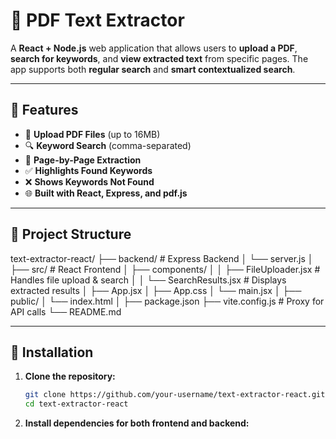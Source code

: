 # 📄 PDF Text Extractor

A **React + Node.js** web application that allows users to **upload a PDF**, **search for keywords**, and **view extracted text** from specific pages. The app supports both **regular search** and **smart contextualized search**.

---

## 🚀 Features

- 📁 **Upload PDF Files** (up to 16MB)
- 🔍 **Keyword Search** (comma-separated)
- 📄 **Page-by-Page Extraction**
- ✅ **Highlights Found Keywords**
- ❌ **Shows Keywords Not Found**
- 🌐 **Built with React, Express, and pdf.js**

---

## 📂 Project Structure
text-extractor-react/
├── backend/ # Express Backend
│ └── server.js
│ ├── src/ # React Frontend
│ ├── components/
│ │ ├── FileUploader.jsx # Handles file upload & search
│ │ └── SearchResults.jsx # Displays extracted results
│ ├── App.jsx
│ ├── App.css
│ └── main.jsx
│ ├── public/
│ └── index.html
│ ├── package.json
├── vite.config.js # Proxy for API calls
└── README.md

---

## 💾 Installation

1. **Clone the repository:**

   ```bash
   git clone https://github.com/your-username/text-extractor-react.git
   cd text-extractor-react
2. **Install dependencies for both frontend and backend:**
   
